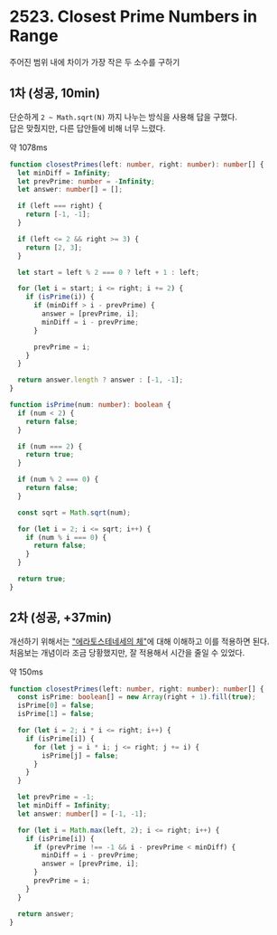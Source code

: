 # 2523. Closest Prime Numbers in Range

주어진 범위 내에 차이가 가장 작은 두 소수를 구하기

## 1차 (성공, 10min)

단순하게 `2 ~ Math.sqrt(N)` 까지 나누는 방식을 사용해 답을 구했다.  
답은 맞췄지만, 다른 답안들에 비해 너무 느렸다.

약 1078ms

```ts
function closestPrimes(left: number, right: number): number[] {
  let minDiff = Infinity;
  let prevPrime: number = -Infinity;
  let answer: number[] = [];

  if (left === right) {
    return [-1, -1];
  }

  if (left <= 2 && right >= 3) {
    return [2, 3];
  }

  let start = left % 2 === 0 ? left + 1 : left;

  for (let i = start; i <= right; i += 2) {
    if (isPrime(i)) {
      if (minDiff > i - prevPrime) {
        answer = [prevPrime, i];
        minDiff = i - prevPrime;
      }

      prevPrime = i;
    }
  }

  return answer.length ? answer : [-1, -1];
}

function isPrime(num: number): boolean {
  if (num < 2) {
    return false;
  }

  if (num === 2) {
    return true;
  }

  if (num % 2 === 0) {
    return false;
  }

  const sqrt = Math.sqrt(num);

  for (let i = 2; i <= sqrt; i++) {
    if (num % i === 0) {
      return false;
    }
  }

  return true;
}
```


## 2차 (성공, +37min)

개선하기 위해서는 ["에라토스테네세의 체"](https://namu.wiki/w/%EC%97%90%EB%9D%BC%ED%86%A0%EC%8A%A4%ED%85%8C%EB%84%A4%EC%8A%A4%EC%9D%98%20%EC%B2%B4)에 대해 이해하고 이를 적용하면 된다.  
처음보는 개념이라 조금 당황했지만, 잘 적용해서 시간을 줄일 수 있었다.

약 150ms

```ts
function closestPrimes(left: number, right: number): number[] {
  const isPrime: boolean[] = new Array(right + 1).fill(true);
  isPrime[0] = false;
  isPrime[1] = false;

  for (let i = 2; i * i <= right; i++) {
    if (isPrime[i]) {
      for (let j = i * i; j <= right; j += i) {
        isPrime[j] = false;
      }
    }
  }

  let prevPrime = -1;
  let minDiff = Infinity;
  let answer: number[] = [-1, -1];

  for (let i = Math.max(left, 2); i <= right; i++) {
    if (isPrime[i]) {
      if (prevPrime !== -1 && i - prevPrime < minDiff) {
        minDiff = i - prevPrime;
        answer = [prevPrime, i];
      }
      prevPrime = i;
    }
  }

  return answer;
}
```
